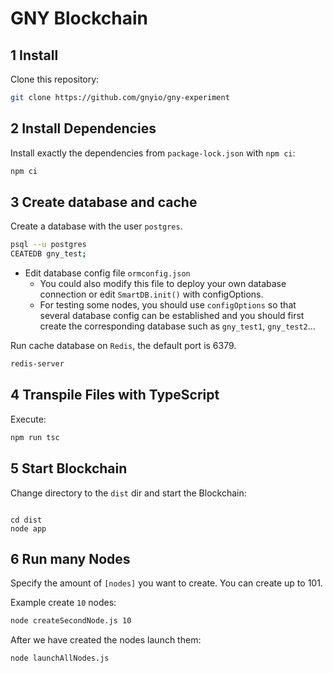 # GNY Blockchain

## 1 Install

Clone this repository:
```bash
git clone https://github.com/gnyio/gny-experiment
```

## 2 Install Dependencies

Install exactly the dependencies from `package-lock.json` with `npm ci`:
```bash
npm ci
```

## 3 Create database and cache

Create a database with the user `postgres`. 

```bash
psql --u postgres
CEATEDB gny_test;
```

- Edit database config file `ormconfig.json`
  - You could also modify this file to deploy your own database connection or edit `SmartDB.init()` with configOptions.
  - For testing some nodes, you should use `configOptions` so that several database config can be established and you should first create the corresponding database such as `gny_test1`, `gny_test2`...

Run cache database on `Redis`, the default port is 6379.

```bash
redis-server
```

## 4 Transpile Files with TypeScript

Execute:
```bash
npm run tsc
```

## 5 Start Blockchain

Change directory to the `dist` dir and start the Blockchain:
```

cd dist
node app
```


## 6 Run many Nodes

Specify the amount of `[nodes]` you want to create. You can create up to 101.

Example create `10` nodes:
```bash
node createSecondNode.js 10
```

After we have created the nodes launch them:

```bash
node launchAllNodes.js
```

